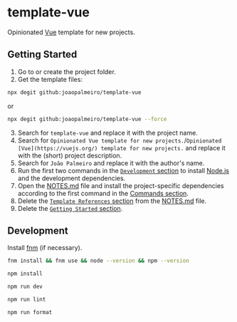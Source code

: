 # template-vue

Opinionated [Vue](https://vuejs.org/) template for new projects.

## Getting Started

1. Go to or create the project folder.
2. Get the template files:

```bash
npx degit github:joaopalmeiro/template-vue
```

or

```bash
npx degit github:joaopalmeiro/template-vue --force
```

3. Search for `template-vue` and replace it with the project name.
4. Search for `Opinionated Vue template for new projects.`/`Opinionated [Vue](https://vuejs.org/) template for new projects.` and replace it with the (short) project description.
5. Search for `João Palmeiro` and replace it with the author's name.
6. Run the first two commands in the [`Development` section](#development) to install [Node.js](https://nodejs.org/en) and the development dependencies.
7. Open the [NOTES.md](NOTES.md) file and install the project-specific dependencies according to the first command in the [Commands section](NOTES.md#commands).
8. Delete the [`Template References` section](NOTES.md#template-references) from the [NOTES.md](NOTES.md) file.
9. Delete the [`Getting Started` section](#getting-started).

## Development

Install [fnm](https://github.com/Schniz/fnm) (if necessary).

```bash
fnm install && fnm use && node --version && npm --version
```

```bash
npm install
```

```bash
npm run dev
```

```bash
npm run lint
```

```bash
npm run format
```
